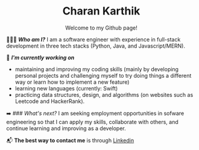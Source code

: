 <h1 align="center"> Charan Karthik </h1>
<p align="center"> Welcome to my Github page! </p>

👨🏾‍💻 _**Who am I?**_
I am a software engineer with experience in full-stack development in three tech stacks (Python, Java, and Javascript/MERN).

🌱 _**I'm currently working on**_ 
* maintaining and improving my coding skills (mainly by developing personal projects and challenging myself to try doing things a different way or learn how to implement a new feature)
* learning new languages (currently: Swift)
* practicing data structures, design, and algorithms (on websites such as Leetcode and HackerRank).

➡️  ### _What's next?_
  I am seeking employment opportunities in sofware engineering so that I can apply my skills, collaborate with others, and continue learning and improving as a developer.

📬 **The best way to contact me** is through [Linkedin](https://www.linkedin.com/in/charankarthik)

<!--
### Hi there 👋


**Charan-Karthik/Charan-Karthik** is a ✨ _special_ ✨ repository because its `README.md` (this file) appears on your GitHub profile.

Here are some ideas to get you started:

- 🔭 I’m currently working on ...
- 🌱 I’m currently learning ...
- 👯 I’m looking to collaborate on ...
- 🤔 I’m looking for help with ...
- 💬 Ask me about ...
- 📫 How to reach me: ...
- 😄 Pronouns: ...
- ⚡ Fun fact: ...
-->
